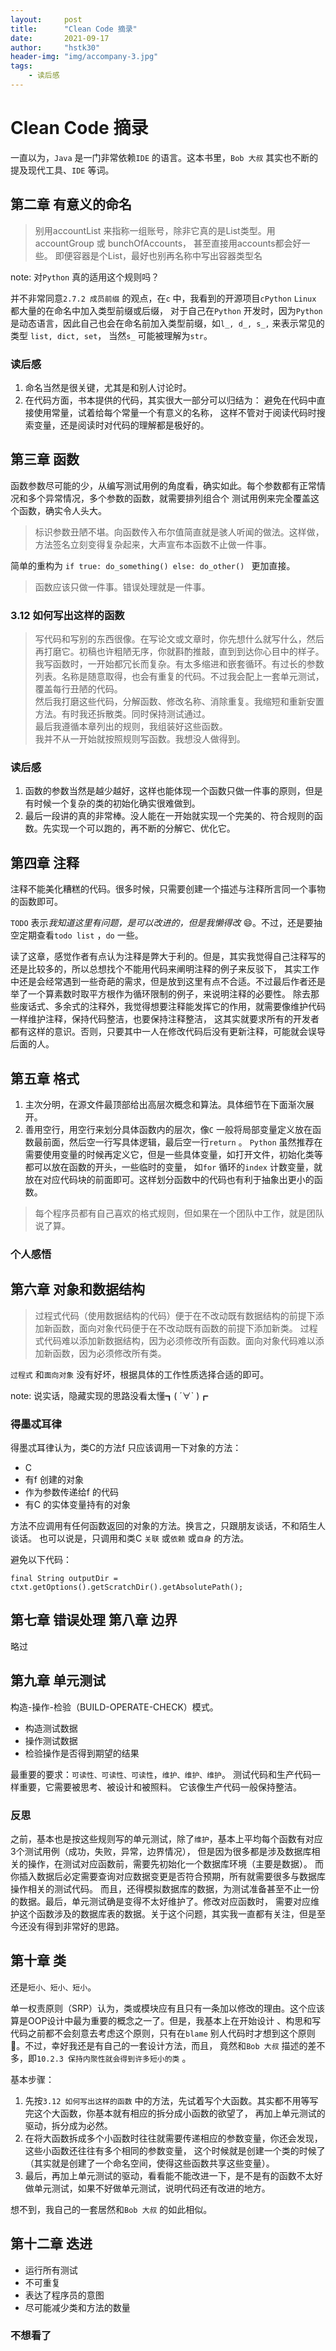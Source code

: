 ```yaml
---
layout:     post
title:      "Clean Code 摘录"
date:       2021-09-17
author:     "hstk30"
header-img:	"img/accompany-3.jpg"
tags:
    - 读后感
---
```


#  Clean Code 摘录

一直以为，`Java` 是一门非常依赖`IDE` 的语言。这本书里，`Bob 大叔` 其实也不断的提及现代工具、`IDE` 等词。

## 第二章 有意义的命名

> 别用accountList 来指称一组账号，除非它真的是List类型。用accountGroup 或 bunchOfAccounts， 甚至直接用accounts都会好一些。
> 即便容器是个List，最好也别再名称中写出容器类型名

note: 对`Python` 真的适用这个规则吗？

并不非常同意`2.7.2 成员前缀` 的观点，在`c` 中，我看到的开源项目`cPython` `Linux` 都大量的在命名中加入类型前缀或后缀，
对于自己在`Python` 开发时，因为`Python` 是动态语言，因此自己也会在命名前加入类型前缀，如`l_, d_, s_,` 来表示常见的类型
`list, dict, set`， 当然`s_` 可能被理解为`str`。

### 读后感

1. 命名当然是很关键，尤其是和别人讨论时。
2. 在代码方面，书本提供的代码，其实很大一部分可以归结为： 避免在代码中直接使用常量，试着给每个常量一个有意义的名称，
	这样不管对于阅读代码时搜索变量，还是阅读时对代码的理解都是极好的。

## 第三章 函数

函数参数尽可能的少，从编写测试用例的角度看，确实如此。每个参数都有正常情况和多个异常情况，多个参数的函数，就需要排列组合个
测试用例来完全覆盖这个函数，确实令人头大。

> 标识参数丑陋不堪。向函数传入布尔值简直就是骇人听闻的做法。这样做，方法签名立刻变得复杂起来，大声宣布本函数不止做一件事。

简单的重构为 `if true: do_something() else: do_other() ` 更加直接。

> 函数应该只做一件事。错误处理就是一件事。


### 3.12 如何写出这样的函数

> 写代码和写别的东西很像。在写论文或文章时，你先想什么就写什么，然后再打磨它。初稿也许粗陋无序，你就斟酌推敲，直到到达你心目中的样子。  
我写函数时，一开始都冗长而复杂。有太多缩进和嵌套循环。有过长的参数列表。名称是随意取得，也会有重复的代码。不过我会配上一套单元测试，覆盖每行丑陋的代码。  
然后我打磨这些代码，分解函数、修改名称、消除重复。我缩短和重新安置方法。有时我还拆散类。同时保持测试通过。  
最后我遵循本章列出的规则，我组装好这些函数。  
我并不从一开始就按照规则写函数。我想没人做得到。  

### 读后感

1. 函数的参数当然是越少越好，这样也能体现一个函数只做一件事的原则，但是有时候一个复杂的类的初始化确实很难做到。
2. 最后一段讲的真的非常棒。没人能在一开始就实现一个完美的、符合规则的函数。先实现一个可以跑的，再不断的分解它、优化它。


## 第四章 注释

注释不能美化糟糕的代码。很多时候，只需要创建一个描述与注释所言同一个事物的函数即可。

`TODO` 表示*我知道这里有问题，是可以改进的，但是我懒得改* 😄。不过，还是要抽空定期查看`todo list` ，`do` 一些。

读了这章，感觉作者有点认为注释是弊大于利的。但是，其实我觉得自己注释写的还是比较多的，所以总想找个不能用代码来阐明注释的例子来反驳下，
其实工作中还是会经常遇到一些奇葩的需求，但是放到这里有点不合适。不过最后作者还是举了一个算素数时取平方根作为循环限制的例子，来说明注释的必要性。
除去那些废话式、多余式的注释外，我觉得想要注释能发挥它的作用，就需要像维护代码一样维护注释，保持代码整洁，也要保持注释整洁，
这其实就要求所有的开发者都有这样的意识。否则，只要其中一人在修改代码后没有更新注释，可能就会误导后面的人。


## 第五章 格式

1. 主次分明，在源文件最顶部给出高层次概念和算法。具体细节在下面渐次展开。
2.  善用空行，用空行来划分具体函数内的层次，像`C` 一般将局部变量定义放在函数最前面，然后空一行写具体逻辑，最后空一行`return` 。
	`Python` 虽然推荐在需要使用变量的时候再定义它，但是一些具体变量，如打开文件，初始化类等都可以放在函数的开头，一些临时的变量，
	如`for` 循环的`index` 计数变量，就放在对应代码块的前面即可。这样划分函数中的代码也有利于抽象出更小的函数。  

> 每个程序员都有自己喜欢的格式规则，但如果在一个团队中工作，就是团队说了算。

### 个人感悟



## 第六章 对象和数据结构

> 过程式代码（使用数据结构的代码）便于在不改动既有数据结构的前提下添加新函数，面向对象代码便于在不改动既有函数的前提下添加新类。
> 过程式代码难以添加新数据结构，因为必须修改所有函数。面向对象代码难以添加新函数，因为必须修改所有类。

`过程式` 和`面向对象` 没有好坏，根据具体的工作性质选择合适的即可。

note: 说实话，隐藏实现的思路没看太懂┓( ´∀` )┏

### 得墨忒耳律

得墨忒耳律认为，类C的方法f 只应该调用一下对象的方法：

- C
- 有f 创建的对象
- 作为参数传递给f 的代码
- 有C 的实体变量持有的对象

方法不应调用有任何函数返回的对象的方法。换言之，只跟朋友谈话，不和陌生人谈话。
也可以说是，只调用和类C `关联` 或`依赖` 或`自身` 的方法。

避免以下代码：

```
final String outputDir = ctxt.getOptions().getScratchDir().getAbsolutePath();
```

## 第七章 错误处理 第八章 边界

略过

## 第九章 单元测试

构造-操作-检验（BUILD-OPERATE-CHECK）模式。

- 构造测试数据
- 操作测试数据
- 检验操作是否得到期望的结果

最重要的要求：`可读性、可读性、可读性`，`维护、维护、维护`。 测试代码和生产代码一样重要，它需要被思考、被设计和被照料。
它该像生产代码一般保持整洁。

### 反思

之前，基本也是按这些规则写的单元测试，除了`维护`，基本上平均每个函数有对应3个测试用例（成功，失败，异常，边界情况），
但是因为很多都是涉及数据库相关的操作，在测试对应函数前，需要先初始化一个数据库环境（主要是数据）。
而你插入数据后必定需要查询对应数据变更是否符合预期，所有就需要很多与数据库操作相关的测试代码。
而且，还得模拟数据库的数据，为测试准备甚至不止一份的数据。最后，单元测试确是变得不太好维护了。修改对应函数时，
需要对应维护这个函数涉及的数据库表的数据。关于这个问题，其实我一直都有关注，但是至今还没有得到非常好的思路。


## 第十章 类

还是`短小、短小、短小`。

单一权责原则（SRP）认为，类或模块应有且只有一条加以修改的理由。这个应该算是OOP设计中最为重要的概念之一了。但是，我基本上在开始设计
、构思和写代码之前都不会刻意去考虑这个原则，只有在`blame` 别人代码时才想到这个原则😬。不过，幸好我还是有自己的一套设计方法，而且，
竟然和`Bob 大叔` 描述的差不多，即`10.2.3 保持内聚性就会得到许多短小的类` 。

基本步骤：

1. 先按`3.12 如何写出这样的函数` 中的方法，先试着写个大函数。其实都不用等写完这个大函数，你基本就有相应的拆分成小函数的欲望了，
	再加上单元测试的驱动，拆分成为必然。
2. 在将大函数拆成多个小函数时往往就需要传递相应的参数变量，你还会发现，这些小函数还往往有多个相同的参数变量，
	这个时候就是创建一个类的时候了（其实就是创建了一个命名空间，使得这些函数共享这些变量）。
3. 最后，再加上单元测试的驱动，看看能不能改进一下，是不是有的函数不太好做单元测试，如果不好做单元测试，说明代码还有改进的地方。

想不到，我自己的一套居然和`Bob 大叔` 的如此相似。


## 第十二章 迭进

- 运行所有测试
- 不可重复
- 表达了程序员的意图
- 尽可能减少类和方法的数量


### 不想看了





